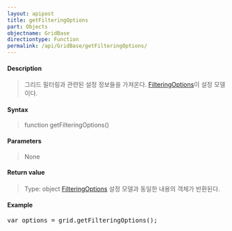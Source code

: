 ```yaml
---
layout: apipost
title: getFilteringOptions
part: Objects
objectname: GridBase
directiontype: Function
permalink: /api/GridBase/getFilteringOptions/
---
```



#### Description

> 그리드 필터링과 관련된 설정 정보들을 가져온다. [FilteringOptions](/api/GridBase/)이 설정 모델이다.

#### Syntax

> function getFilteringOptions()

#### Parameters

> None

#### Return value

> Type: object
> [FilteringOptions](/api/GridBase/) 설정 모델과 동일한 내용의 객체가 반환된다.

#### Example

<pre class="prettyprint">
var options = grid.getFilteringOptions();
</pre>


